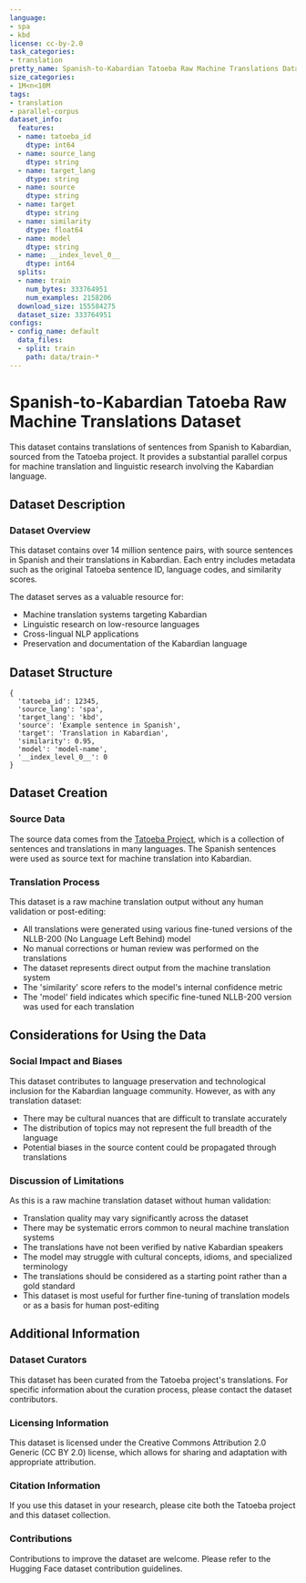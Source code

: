 ```yaml
---
language:
- spa
- kbd
license: cc-by-2.0
task_categories:
- translation
pretty_name: Spanish-to-Kabardian Tatoeba Raw Machine Translations Dataset
size_categories:
- 1M<n<10M
tags:
- translation
- parallel-corpus
dataset_info:
  features:
  - name: tatoeba_id
    dtype: int64
  - name: source_lang
    dtype: string
  - name: target_lang
    dtype: string
  - name: source
    dtype: string
  - name: target
    dtype: string
  - name: similarity
    dtype: float64
  - name: model
    dtype: string
  - name: __index_level_0__
    dtype: int64
  splits:
  - name: train
    num_bytes: 333764951
    num_examples: 2158206
  download_size: 155584275
  dataset_size: 333764951
configs:
- config_name: default
  data_files:
  - split: train
    path: data/train-*
---
```



# Spanish-to-Kabardian Tatoeba Raw Machine Translations Dataset

This dataset contains translations of sentences from Spanish to Kabardian, sourced from the Tatoeba project. It provides a substantial parallel corpus for machine translation and linguistic research involving the Kabardian language.

## Dataset Description

### Dataset Overview

This dataset contains over 14 million sentence pairs, with source sentences in Spanish and their translations in Kabardian. Each entry includes metadata such as the original Tatoeba sentence ID, language codes, and similarity scores.

The dataset serves as a valuable resource for:
- Machine translation systems targeting Kabardian
- Linguistic research on low-resource languages
- Cross-lingual NLP applications
- Preservation and documentation of the Kabardian language

## Dataset Structure

```
{
  'tatoeba_id': 12345,
  'source_lang': 'spa',
  'target_lang': 'kbd',
  'source': 'Example sentence in Spanish',
  'target': 'Translation in Kabardian',
  'similarity': 0.95,
  'model': 'model-name',
  '__index_level_0__': 0
}
```

## Dataset Creation

### Source Data

The source data comes from the [Tatoeba Project](https://tatoeba.org/), which is a collection of sentences and translations in many languages. The Spanish sentences were used as source text for machine translation into Kabardian.

### Translation Process

This dataset is a raw machine translation output without any human validation or post-editing:

- All translations were generated using various fine-tuned versions of the NLLB-200 (No Language Left Behind) model
- No manual corrections or human review was performed on the translations
- The dataset represents direct output from the machine translation system
- The 'similarity' score refers to the model's internal confidence metric
- The 'model' field indicates which specific fine-tuned NLLB-200 version was used for each translation

## Considerations for Using the Data

### Social Impact and Biases

This dataset contributes to language preservation and technological inclusion for the Kabardian language community. However, as with any translation dataset:
- There may be cultural nuances that are difficult to translate accurately
- The distribution of topics may not represent the full breadth of the language
- Potential biases in the source content could be propagated through translations

### Discussion of Limitations

As this is a raw machine translation dataset without human validation:

- Translation quality may vary significantly across the dataset
- There may be systematic errors common to neural machine translation systems
- The translations have not been verified by native Kabardian speakers
- The model may struggle with cultural concepts, idioms, and specialized terminology
- The translations should be considered as a starting point rather than a gold standard
- This dataset is most useful for further fine-tuning of translation models or as a basis for human post-editing

## Additional Information

### Dataset Curators

This dataset has been curated from the Tatoeba project's translations. For specific information about the curation process, please contact the dataset contributors.

### Licensing Information

This dataset is licensed under the Creative Commons Attribution 2.0 Generic (CC BY 2.0) license, which allows for sharing and adaptation with appropriate attribution.

### Citation Information

If you use this dataset in your research, please cite both the Tatoeba project and this dataset collection.

### Contributions

Contributions to improve the dataset are welcome. Please refer to the Hugging Face dataset contribution guidelines.